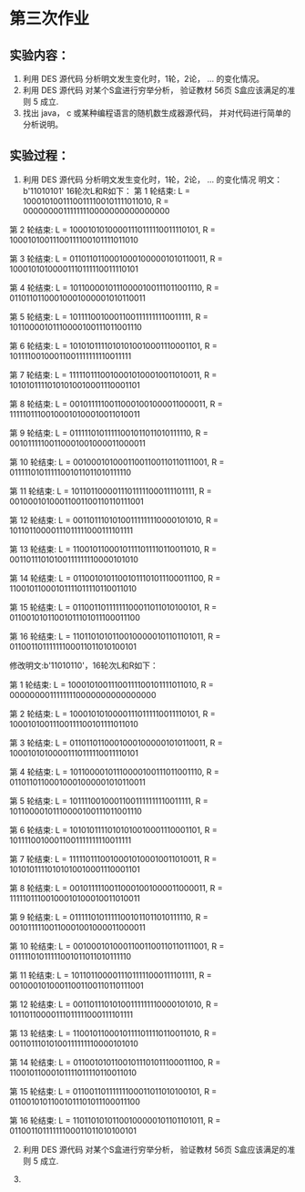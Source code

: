 # 第三次作业
## 实验内容：
1. 利用 DES 源代码 分析明文发生变化时，1轮，2论， ... 的变化情况。
2. 利用 DES 源代码 对某个S盒进行穷举分析， 验证教材 56页 S盒应该满足的准则 5 成立.
3. 找出 java， c 或某种编程语言的随机数生成器源代码， 并对代码进行简单的分析说明。

## 实验过程：
1. 利用 DES 源代码 分析明文发生变化时，1轮，2论， ... 的变化情况
明文：b'11010101'
16轮次L和R如下：
第 1 轮结束: L = 10001010011100111100101111011010, R = 00000000111111110000000000000000

第 2 轮结束: L = 10001010100001110111110011110101, R = 10001010011100111100101111011010

第 3 轮结束: L = 01101101100010001000001010110011, R = 10001010100001110111110011110101

第 4 轮结束: L = 10110000101110000100111011001110, R = 01101101100010001000001010110011

第 5 轮结束: L = 10111100100011001111111110011111, R = 10110000101110000100111011001110

第 6 轮结束: L = 10101011110101010010001110001101, R = 10111100100011001111111110011111

第 7 轮结束: L = 11111011100100010100010011010011, R = 10101011110101010010001110001101

第 8 轮结束: L = 00101111100110001001000011000011, R = 11111011100100010100010011010011

第 9 轮结束: L = 01111101011111001011011010111110, R = 00101111100110001001000011000011

第 10 轮结束: L = 00100010100011001100110110111001, R = 01111101011111001011011010111110

第 11 轮结束: L = 10110110000111011111000111101111, R = 00100010100011001100110110111001

第 12 轮结束: L = 00110111010100111111110000101010, R = 10110110000111011111000111101111

第 13 轮结束: L = 11001011000101111011110110011010, R = 00110111010100111111110000101010

第 14 轮结束: L = 01100101011001011101011100011100, R = 11001011000101111011110110011010

第 15 轮结束: L = 01100110111111100011011010100101, R = 01100101011001011101011100011100

第 16 轮结束: L = 11011010101100100000101101101011, R = 01100110111111100011011010100101
   
修改明文:b'11010110'，16轮次L和R如下：

第 1 轮结束: L = 10001010011100111100101111011010, R = 00000000111111110000000000000000

第 2 轮结束: L = 10001010100001110111110011110101, R = 10001010011100111100101111011010

第 3 轮结束: L = 01101101100010001000001010110011, R = 10001010100001110111110011110101

第 4 轮结束: L = 10110000101110000100111011001110, R = 01101101100010001000001010110011

第 5 轮结束: L = 10111100100011001111111110011111, R = 10110000101110000100111011001110

第 6 轮结束: L = 10101011110101010010001110001101, R = 10111100100011001111111110011111

第 7 轮结束: L = 11111011100100010100010011010011, R = 10101011110101010010001110001101

第 8 轮结束: L = 00101111100110001001000011000011, R = 11111011100100010100010011010011

第 9 轮结束: L = 01111101011111001011011010111110, R = 00101111100110001001000011000011

第 10 轮结束: L = 00100010100011001100110110111001, R = 01111101011111001011011010111110

第 11 轮结束: L = 10110110000111011111000111101111, R = 00100010100011001100110110111001

第 12 轮结束: L = 00110111010100111111110000101010, R = 10110110000111011111000111101111

第 13 轮结束: L = 11001011000101111011110110011010, R = 00110111010100111111110000101010

第 14 轮结束: L = 01100101011001011101011100011100, R = 11001011000101111011110110011010

第 15 轮结束: L = 01100110111111100011011010100101, R = 01100101011001011101011100011100

第 16 轮结束: L = 11011010101100100000101101101011, R = 01100110111111100011011010100101
   
   
2. 利用 DES 源代码 对某个S盒进行穷举分析， 验证教材 56页 S盒应该满足的准则 5 成立.

3. 
   


